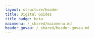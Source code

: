 ```yaml
---
layout: structure/header
title: Digital Guides
title_badge: beta
mainmenu: /_shared/mainmenu.md
header_govau: /_shared/header-govau.md
---
```


